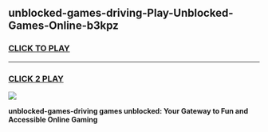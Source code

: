 
## unblocked-games-driving-Play-Unblocked-Games-Online-b3kpz
<h3>
<a href="https://premium76.site?title=unblocked-games-driving&ref=25A">CLICK TO PLAY</a></h3>
<hr>

<h3>
<a href="https://premium76.site?title=unblocked-games-driving&ref=25A">CLICK 2 PLAY</a>
  
</h3>

<a href="https://premium76.site?title=unblocked-games-driving&ref=25A"><img src="https://clearcache.store/games.png"></a>


**unblocked-games-driving games unblocked: Your Gateway to Fun and Accessible Online Gaming**
